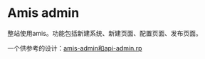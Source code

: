 # Amis admin

整站使用amis。功能包括新建系统、新建页面、配置页面、发布页面。

一个供参考的设计：[amis-admin和api-admin.rp](/files/amis/amis-admin和api-admin.rp)
